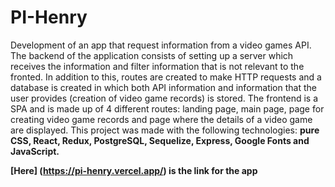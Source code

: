 # PI-Henry

Development of an app that request information from a video games API. The backend of the application consists of setting up a server which receives the information and filter information that is not relevant to the fronted. In addition to this, routes are created to make HTTP requests and a database is created in which both API information and information that the user provides (creation of video game records) is stored. The frontend is a SPA and is made up of 4 different routes: landing page, main page, page for creating video game records and page where the details of a  video game are displayed. This project was made with the following technologies: **pure CSS, React, Redux, PostgreSQL, Sequelize, Express, Google Fonts and JavaScript.**

**[Here] (https://pi-henry.vercel.app/) is the link for the app**
